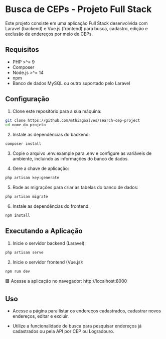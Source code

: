 # Busca de CEPs - Projeto Full Stack

Este projeto consiste em uma aplicação Full Stack desenvolvida com Laravel (backend) e Vue.js (frontend) para busca, cadastro, edição e exclusão de endereços por meio de CEPs.

## Requisitos

- PHP >^= 9
- Composer
- Node.js >^= 14
- npm
- Banco de dados MySQL ou outro suportado pelo Laravel

## Configuração

1. Clone este repositório para a sua máquina:

```bash
git clone https://github.com/mthiagoalves/search-cep-project
cd nome-do-projeto
```

2. Instale as dependências do backend:

```bash
composer install
```

3. Copie o arquivo .env.example para .env e configure as variáveis de ambiente, incluindo as informações do banco de dados.

4. Gere a chave de aplicação:

```bash
php artisan key:generate
```

5. Rode as migrações para criar as tabelas do banco de dados:

```bash
php artisan migrate
```

6. Instale as dependências do frontend:

```bash
npm install
```

## Executando a Aplicação

1. Inicie o servidor backend (Laravel):

```bash
php artisan serve

```

2. Inicie o servidor frontend (Vue.js):

```bash
npm run dev
```

🟩 Acesse a aplicação no navegador:
    http://localhost:8000

## Uso

- Acesse a página para listar os endereços cadastrados, cadastrar novos endereços, editar e excluir.

- Utilize a funcionalidade de busca para pesquisar endereços já cadastrados ou pela API por CEP ou Logradouro.

